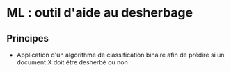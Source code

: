# ML : outil d'aide au desherbage

## Principes

* Application d'un algorithme de classification binaire afin de prédire si un document X doit être desherbé ou non
